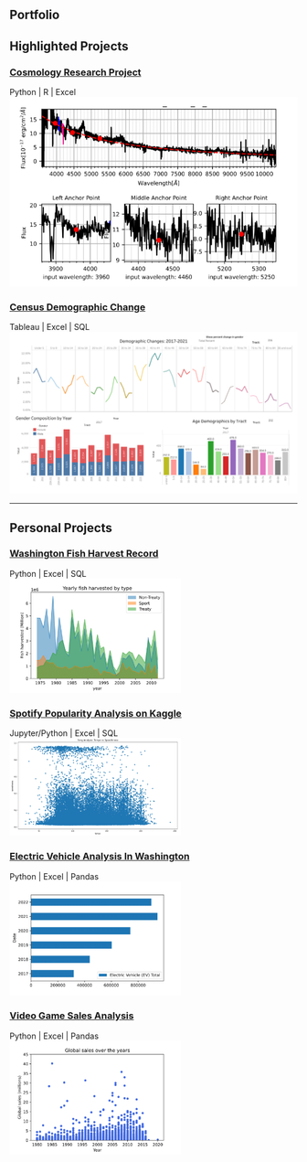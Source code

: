 ## Portfolio


## Highlighted Projects

### [Cosmology Research Project](/research_project) <Br>
 Python | R | Excel <Br>
[<img src="images/research.png"/>](/research_project)

### [Census Demographic Change](/Tableau_project) <Br>
 Tableau | Excel | SQL <Br>
[<img src="images/age and sex.png" alt="missing">](/Tableau_project)

---

## Personal Projects

### [Washington Fish Harvest Record](/washington_fish_harvest) <Br>
Python | Excel | SQL <Br>
[<img src="images/Yearly by Type-1.png" width="300"/>](/washington_fish_harvest)
 
### [Spotify Popularity Analysis on Kaggle](https://www.kaggle.com/code/kelvinzeng/spotify-tracks-analysis#Analysis) <Br>
Jupyter/Python | Excel | SQL <Br> 
[<img src="images/spotify.png" width="300"/>](https://www.kaggle.com/code/kelvinzeng/spotify-tracks-analysis)
 
### [Electric Vehicle Analysis In Washington](/electric_vehicle) <Br>
Python | Excel | Pandas <Br>
 [<img src="images/Image-EVgrowth.png" width="300"/>](/electric_vehicle)
 
### [Video Game Sales Analysis](/video_game_sales) <Br>
Python | Excel | Pandas <Br>
 [<img src="images/GlobalSalePerYear-1.png" width="300"/>](/video_game_sales) 
 

 
